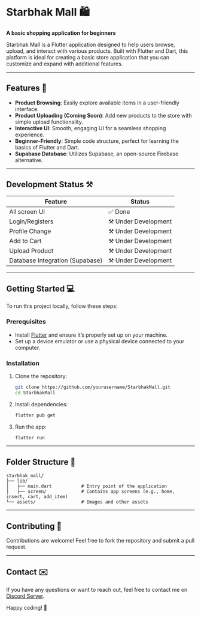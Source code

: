 # Starbhak Mall 🛍️

**A basic shopping application for beginners**

Starbhak Mall is a Flutter application designed to help users browse, upload, and interact with various products. Built with Flutter and Dart, this platform is ideal for creating a basic store application that you can customize and expand with additional features.

---

## Features 🚀

- **Product Browsing**: Easily explore available items in a user-friendly interface.
- **Product Uploading (Coming Soon)**: Add new products to the store with simple upload functionality.
- **Interactive UI**: Smooth, engaging UI for a seamless shopping experience.
- **Beginner-Friendly**: Simple code structure, perfect for learning the basics of Flutter and Dart.
- **Supabase Database**: Utilizes Supabase, an open-source Firebase alternative.

---

## Development Status ⚒️

Feature            | Status
------------------ | -------------
All screen UI      | ✅ Done
Login/Registers    | ⚒️ Under Development 
Profile Change     | ⚒️ Under Development 
Add to Cart        | ⚒️ Under Development 
Upload Product     | ⚒️ Under Development 
Database Integration (Supabase) | ⚒️ Under Development

---

## Getting Started 💻

To run this project locally, follow these steps:

### Prerequisites

- Install [Flutter](https://flutter.dev/docs/get-started/install) and ensure it’s properly set up on your machine.
- Set up a device emulator or use a physical device connected to your computer.

### Installation

1. Clone the repository:
   ```bash
   git clone https://github.com/yourusername/StarbhakMall.git
   cd StarbhakMall
   ```

2. Install dependencies:
   ```bash
   flutter pub get
   ```

3. Run the app:
   ```bash
   flutter run
   ```

---

## Folder Structure 📂

```plaintext
starbhak_mall/
├── lib/
│   ├── main.dart           # Entry point of the application
│   ├── screen/             # Contains app screens (e.g., home, insert, cart, add_item)
└── assets/                 # Images and other assets
```

---

## Contributing 🤝

Contributions are welcome! Feel free to fork the repository and submit a pull request. 

---

## Contact ✉️

If you have any questions or want to reach out, feel free to contact me on [Discord Server](https://discord.gg/VeWCudH82z).

Happy coding! 🎉
